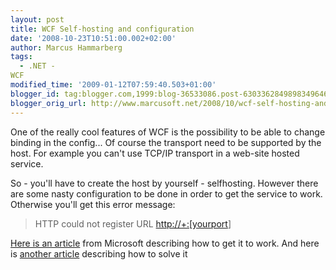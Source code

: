 ```yaml
---
layout: post
title: WCF Self-hosting and configuration
date: '2008-10-23T10:51:00.002+02:00'
author: Marcus Hammarberg
tags:
  - .NET -
WCF
modified_time: '2009-01-12T07:59:40.503+01:00'
blogger_id: tag:blogger.com,1999:blog-36533086.post-6303362849898349646
blogger_orig_url: http://www.marcusoft.net/2008/10/wcf-self-hosting-and-configuration.html
---
```



One of the really cool features of WCF is the possibility to be able to
change binding in the config... Of course the transport need to be
supported by the host. For example you can't use TCP/IP transport in a
web-site hosted service.

So - you'll have to create the host by yourself - selfhosting. However
there are some nasty configuration to be done in order to get the
service to work. Otherwise you'll get this error message:

> HTTP could not register URL
> [http://+:\[yourport](http://+:%5Byourport)\]

<a href="http://msdn.microsoft.com/en-us/library/ms733768.aspx"
target="_blank">Here is an article</a> from Microsoft describing how to
get it to work. And here is <a
href="http://blogs.msdn.com/paulwh/archive/2007/05/04/addressaccessdeniedexception-http-could-not-register-url-http-8080.aspx"
target="_blank">another article</a> describing how to solve it
